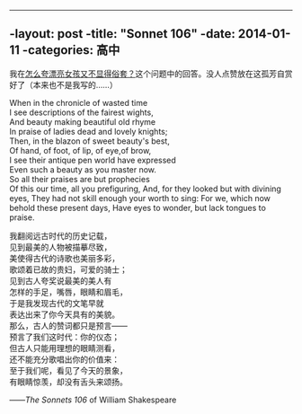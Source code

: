 ----
-layout: post
-title: "Sonnet 106"
-date: 2014-01-11
-categories: 高中
----
我在[怎么夸漂亮女孩又不显得俗套？](http://www.zhihu.com/question/21078026/answer/21273667)这个问题中的回答。没人点赞放在这孤芳自赏好了（本来也不是我写的……）

When in the chronicle of wasted time    
I see descriptions of the fairest wights,    
And beauty making beautiful old rhyme    
In praise of ladies dead and lovely knights;    
Then, in the blazon of sweet beauty's best,    
Of hand, of foot, of lip, of eye,of brow,    
I see their antique pen world have expressed    
Even such a beauty as you master now.    
So all their praises are but prophecies    
Of this our time, all you prefiguring,
And, for they looked but with divining eyes,
They had not skill enough your worth to sing:
For we, which now behold these present days,
Have eyes to wonder, but lack tongues to praise.

我翻阅远古时代的历史记载，   	
见到最美的人物被描摹尽致，   	
美使得古代的诗歌也美丽多彩，   	
歌颂着已故的贵妇，可爱的骑士；	  	
见到古人夸奖说最美的美人有	    
怎样的手足，嘴唇，眼睛和眉毛，	  	
于是我发现古代的文笔早就	   
表达出来了你今天具有的美貌。    	
那么，古人的赞词都只是预言——	  
预言了我们这时代：你的仪态；	   
但古人只能用理想的眼睛测看，	   
还不能充分歌唱出你的价值来：	  
至于我们呢，看见了今天的景象，	  
有眼睛惊羡，却没有舌头来颂扬。	   

——*The Sonnets 106* of William Shakespeare
